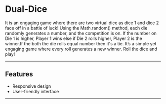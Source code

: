 # Dual-Dice

It is an engaging game where there are two virtual dice as dice 1 and dice 2 face off in a battle of luck! Using the Math.random() method, each die randomly generates a number, and the competition is on. If the number on Die 1 is higher, Player 1 wins else if Die 2 rolls higher, Player 2 is the winner.If the both the die rolls equal number then it's a tie. It’s a simple yet engaging game where every roll generates a new winner. Roll the dice and play!

---

## Features

- Responsive design
- User-friendly interface

---
